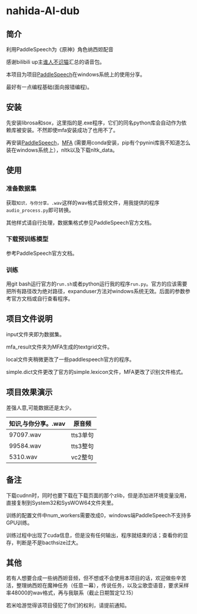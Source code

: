 # nahida-AI-dub

## 简介

利用PaddleSpeech为《原神》角色纳西妲配音

感谢bilibili up主[谁人不识猫](https://space.bilibili.com/5153102)汇总的语音包。

本项目为项目[PaddleSpeech](https://github.com/PaddlePaddle/PaddleSpeech)在windows系统上的使用分享。

最好有一点编程基础(面向报错编程)。

## 安装

先安装librosa和sox，这里指的是.exe程序，它们的同名python库会自动作为依赖库被安装。不然即使mfa安装成功了也用不了。

再安装[PaddleSpeech](https://github.com/PaddlePaddle/PaddleSpeech)，[MFA](https://github.com/MontrealCorpusTools/Montreal-Forced-Aligner) (需要用conda安装，pip有个pynini库我不知道怎么装在windows系统上），nltk以及下载nltk_data。

## 使用

### 准备数据集

获取`知识，与你分享。.wav`这样的wav格式音频文件，用我提供的程序`audio_process.py`即可转换。

其他样式请自行处理，数据集格式参见PaddleSpeech官方文档。

### 下载预训练模型

参考PaddleSpeech官方文档。

### 训练

用git bash运行官方的`run.sh`或者python运行我的程序`run.py`。官方的应该需要把所有路径改为绝对路径，expanduser方法对windows系统无效。后面的参数参考官方文档或自行查看程序。

## 项目文件说明

input文件夹即为数据集。

mfa_result文件夹为MFA生成的textgrid文件。

local文件夹稍微更改了一些paddlespeech官方的程序。

simple.dict文件更改了官方的simple.lexicon文件，MFA更改了识别文件格式。

## 项目效果演示

差强人意,可能数据还是太少。

|知识,与你分享。.wav | 原音频   |
|---                 | ---      |
|      97097.wav     | tts3单句 |
|      99584.wav     | tts3整句 |
|      5310.wav      | vc2整句  |

## 备注

下载cudnn时，同时也要下载在下载页面的那个zlib，但是添加进环境变量没用，直接复制到System32和SysWOW64文件夹里。

训练的配置文件中num_workers需要改成0，windows端PaddleSpeech不支持多GPU训练。

训练过程中出现了cuda信息，但是没有任何输出，程序就结束的话；查看你的显存，判断是不是bacthsize过大。

## 其他

若有人想要合成一些纳西妲音频，但不想或不会使用本项目的话，欢迎做些辛苦活，整理纳西妲在魔神任务（任意一幕），传说任务，以及尘歌壶语音，要求采样率48000的wav格式，再与我联系（截止日期暂定12.15）

若米哈游觉得该项目侵犯了你们的权利，请提前通知。
